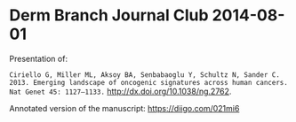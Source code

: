 Derm Branch Journal Club 2014-08-01 
===================================

Presentation of:

`Ciriello G, Miller ML, Aksoy BA, Senbabaoglu Y, Schultz N, Sander C. 2013. Emerging landscape of oncogenic signatures across human cancers. Nat Genet 45: 1127–1133.` http://dx.doi.org/10.1038/ng.2762.

Annotated version of the manuscript: https://diigo.com/021mi6
